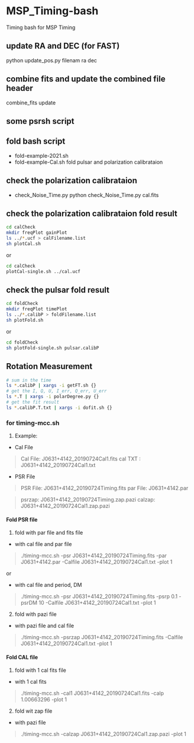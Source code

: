 # MSP_Timing-bash
Timing bash for MSP Timing

## update RA and DEC (for FAST)
python update_pos.py filenam ra dec

## combine fits and update the combined file header
combine_fits 
update

## some psrsh script


## fold bash script
 - fold-example-2021.sh
 - fold-example-Cal.sh
fold pulsar and polarization calibrataion 


## check the polarization calibrataion
 - check_Noise_Time.py
python check_Noise_Time.py cal.fits


## check the polarization calibrataion fold result

```bash
cd calCheck
mkdir freqPlot gainPlot
ls ../*.ucf > calFilename.list
sh plotCal.sh
```
or 

```bash
cd calCheck
plotCal-single.sh ../cal.ucf
```

## check the pulsar fold result

```bash
cd foldCheck
mkdir freqPlot timePlot
ls ../*.calibP > foldFilename.list
sh plotFold.sh
```

or 

```bash
cd foldCheck
sh plotFold-single.sh pulsar.calibP
```

## Rotation Measurement

```bash
# sum in the time
ls *.calibP | xargs -i getFT.sh {}
# get the I, Q, U, I_err, Q_err, U_err
ls *.T | xargs -i polarDegree.py {}
# get the fit result
ls *.calibP.T.txt | xargs -i dofit.sh {}
```

### for timing-mcc.sh
1. Example:
- Cal File 
 > Cal File: J0631+4142_20190724Cal1.fits
 > cal TXT : J0631+4142_20190724Cal1.txt

- PSR File
 > PSR File: J0631+4142_20190724Timing.fits
 > par File: J0631+4142.par

> psrzap: J0631+4142_20190724Timing.zap.pazi
> calzap: J0631+4142_20190724Cal1.zap.pazi


 #### Fold PSR file

1. fold with par file and fits file
- with cal file and par file
 > ./timing-mcc.sh -psr J0631+4142_20190724Timing.fits -par J0631+4142.par -Calfile J0631+4142_20190724Cal1.txt -plot 1

  or

- with cal file and period, DM
 > ./timing-mcc.sh -psr J0631+4142_20190724Timing.fits -psrp 0.1 -psrDM 10 -Calfile J0631+4142_20190724Cal1.txt -plot 1

2. fold with pazi file
- with pazi file and cal file
 > ./timing-mcc.sh -psrzap J0631+4142_20190724Timing.fits -Calfile J0631+4142_20190724Cal1.txt -plot 1


#### Fold CAL file
1. fold with 1 cal fits file
 - with 1 cal fits
> ./timing-mcc.sh -cal1 J0631+4142_20190724Cal1.fits -calp 1.00663296 -plot 1

2. fold wit zap file
 - with pazi file
> ./timing-mcc.sh -calzap J0631+4142_20190724Cal1.zap.pazi -plot 1
